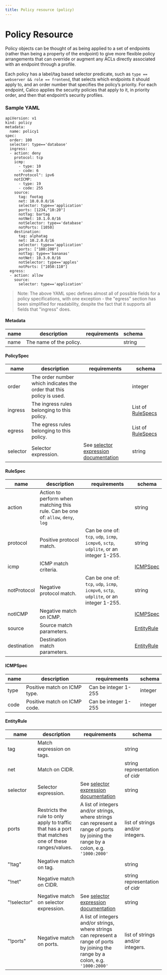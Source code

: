 ```yaml
---
title: Policy resource (policy)
---
```

# Policy Resource
Policy objects can be thought of as being applied to a set of endpoints (rather than being a property of the endpoint) to give more flexible policy arrangements that can override or augment any ACLs directly associated with an endpoint through a profile.

Each policy has a label/tag based selector predicate, such as `type == webserver && role == frontend`, that selects which endpoints it should apply to, and an order number that specifies the policy’s priority. For each endpoint, Calico applies the security policies that apply to it, in priority order, and then that endpoint’s security profiles.

### Sample YAML
```
apiVersion: v1
kind: policy
metadata:
  name: policy1
spec:
  order: 100
  selector: type=='database'
  ingress:
  - action: deny
    protocol: tcp
    icmp:
      - type: 10
      - code: 6
    notProtocol": ipv6
    notICMP:
      - type: 19
      - code: 255
    source:
      tag: footag
      net: 10.0.0.0/16
      selector: type=='application'
      ports: [1234,"10:20"]
      notTag: bartag
      notNet: 10.1.0.0/16
      notSelector: type=='database'
      notPorts: [1050]
    destination:
      tag: alphatag
      net: 10.2.0.0/16
      selector: type=='application'
      ports: ["100:200"]
      notTag: type=='bananas'
      notNet: 10.3.0.0/16
      notSelector: type=='apples'
      notPorts: ["1050:110"]
  egress:
  - action: allow
    source:
      selector: type=='application'
```
> Note: The above YAML spec defines almost all of possible fields for a policy specifications, with one exception - the "egress" section has been simplified for readability, despite the fact that it supports all fields that "ingress" does.

#### Metadata

| name | description  | requirements                  | schema |
|------|--------------|-------------------------------|--------|
| name | The name of the policy. | | string |


#### PolicySpec

| name     | description                                                          | requirements | schema |
|----------|----------------------------------------------------------------------|--------------|--------|
| order    | The order number which indicates the order that this policy is used. | | integer |
| ingress  | The ingress rules belonging to this policy.                          | | List of [RuleSpecs](#rulespec) |
| egress   | The egress rules belonging to this policy.                           | | List of [RuleSpecs](#rulespec)  |
| selector | Selector expression.                                                 | See [selector expression documentation]({{site.baseurl}}/{{page.version}}/reference/etcd/data-model#tiered-security-policy) | string |

#### RuleSpec

| name        | description                                | requirements | schema |
|-------------|--------------------------------------------|----------------|--------|
| action      | Action to perform when matching this rule.  Can be one of: `allow`, `deny`, `log` |  | string |
| protocol    | Positive protocol match.  | Can be one of: `tcp`, `udp`, `icmp`, `icmpv6`, `sctp`, `udplite`, or an integer 1-255. | string |
| icmp        | ICMP match criteria.     | | [ICMPSpec](#icmpspec) |
| notProtocol | Negative protocol match. | Can be one of: `tcp`, `udp`, `icmp`, `icmpv6`, `sctp`, `udplite`, or an integer 1-255. | string |
| notICMP     | Negative match on ICMP. | | [ICMPSpec](#icmpspec) |
| source      | Source match parameters. |  | [EntityRule](#entityrule) |
| destination | Destination match parameters. |  | [EntityRule](#entityrule) |

#### ICMPSpec

| name | description                  | requirements         | schema  |
|------|------------------------------|----------------------|---------|
| type | Positive match on ICMP type. | Can be integer 1-255 | integer |
| code | Positive match on ICMP code. | Can be integer 1-255 | integer |

#### EntityRule

| name        | description                                | requirements                  | schema |
|-------------|--------------------------------------------|----------------|--------|
| tag      | Match expression on tags.                   |  | string |
| net    | Match on CIDR. |  | string representation of cidr |
| selector    | Selector expression. | See [selector expression documentation]({{site.baseurl}}/{{page.version}}/reference/etcd/data-model#tiered-security-policy) | string |
| ports | Restricts the rule to only apply to traffic that has a port that matches one of these ranges/values. | A list of integers and/or strings, where strings can represent a range of ports by joining the range by a colon, e.g. `'1000:2000'` | list of strings and/or integers. |
| "!tag" | Negative match on tag. |  | string |
| "!net" | Negative match on CIDR. | | string representation of cidr |
| "!selector" | Negative match on selector expression. | See [selector expression documentation]({{site.baseurl}}/{{page.version}}/reference/etcd/data-model#tiered-security-policy) | string |
| "!ports"      | Negative match on ports. | A list of integers and/or strings, where strings can represent a range of ports by joining the range by a colon, e.g. `'1000:2000'` | list of strings and/or integers. |
